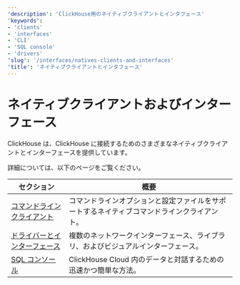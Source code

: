 ```yaml
---
'description': 'ClickHouse用のネイティブクライアントとインタフェース'
'keywords':
- 'clients'
- 'interfaces'
- 'CLI'
- 'SQL console'
- 'drivers'
'slug': '/interfaces/natives-clients-and-interfaces'
'title': 'ネイティブクライアントとインタフェース'
---
```





# ネイティブクライアントおよびインターフェース

ClickHouse は、ClickHouse に接続するためのさまざまなネイティブクライアントとインターフェースを提供しています。

詳細については、以下のページをご覧ください。

| セクション                                                       | 概要                                                                                     |
|---------------------------------------------------------------|------------------------------------------------------------------------------------------|
| [コマンドラインクライアント](/interfaces/cli)             | コマンドラインオプションと設定ファイルをサポートするネイティブコマンドラインクライアント。       |
| [ドライバーとインターフェース](/interfaces/overview)     | 複数のネットワークインターフェース、ライブラリ、およびビジュアルインターフェース。            |
| [SQL コンソール](/integrations/sql-clients/sql-console)   | ClickHouse Cloud 内のデータと対話するための迅速かつ簡単な方法。                             |
